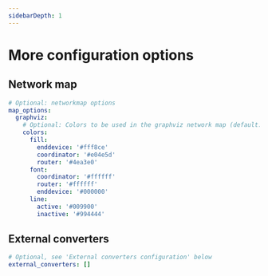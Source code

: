```yaml
---
sidebarDepth: 1
---
```


# More configuration options

## Network map

```yaml
# Optional: networkmap options
map_options:
  graphviz:
    # Optional: Colors to be used in the graphviz network map (default: shown below)
    colors:
      fill:
        enddevice: '#fff8ce'
        coordinator: '#e04e5d'
        router: '#4ea3e0'
      font:
        coordinator: '#ffffff'
        router: '#ffffff'
        enddevice: '#000000'
      line:
        active: '#009900'
        inactive: '#994444'
```


## External converters

```yaml
# Optional, see 'External converters configuration' below
external_converters: []
```
